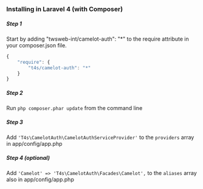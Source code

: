 ### Installing in Laravel 4 (with Composer)

##### Step 1
Start by adding "twsweb-int/camelot-auth": "*" to the require attribute in your composer.json file.

```javascript
{
	"require": {
		"t4s/camelot-auth": "*"
	}
}
```

##### Step 2
Run `php composer.phar update` from the command line  

##### Step 3
Add `'T4s\CamelotAuth\CamelotAuthServiceProvider'` to the `providers` array in app/config/app.php

##### Step 4 *(optional)*
Add `'Camelot' => 'T4s\CamelotAuth\Facades\Camelot',` to the `aliases` array also in app/config/app.php